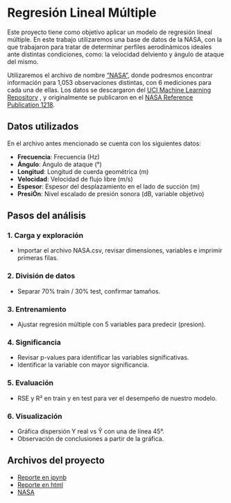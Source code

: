 # Regresión Lineal Múltiple

Este proyecto tiene como objetivo aplicar un modelo de regresión lineal múltiple. En este trabajo utilizaremos una base de datos de la NASA, con la que trabajaron para tratar de determinar perfiles aerodinámicos 
ideales ante distintas condiciones, como: la velocidad delviento y ángulo de ataque del mismo.

Utilizaremos el archivo de nombre [“NASA”](NASA.csv), donde podresmos encontrar información para 1,053 observaciones distintas, con 6 mediciones para cada una de ellas. Los datos se descargaron del [UCI Machine Learning Repository](https://archive.ics.uci.edu/dataset/291/airfoil+self+noise)
, y originalmente se publicaron en el [NASA Reference Publication 1218](https://ntrs.nasa.gov/api/citations/19890016302/downloads/19890016302.pdf).

## Datos utilizados
En el archivo antes mencionado se cuenta con los siguientes datos:

- **Frecuencia**: Frecuencia (Hz)  
- **Ángulo**: Ángulo de ataque (°)  
- **Longitud**: Longitud de cuerda geométrica (m)  
- **Velocidad**: Velocidad de flujo libre (m/s)  
- **Espesor**: Espesor del desplazamiento en el lado de succión (m)  
- **PresiÓn**: Nivel escalado de presión sonora (dB, variable objetivo)

## Pasos del análisis

### 1. Carga y exploración  
- Importar el archivo NASA.csv, revisar dimensiones, variables e imprimir primeras filas.  

### 2. División de datos  
- Separar 70% train / 30% test, confirmar tamaños.  

### 3. Entrenamiento  
- Ajustar regresión múltiple con 5 variables para predecir (presion).  

### 4. Significancia  
- Revisar p-values para identificar las variables significativas.
- Identificar la variable con mayor significancia.  

### 5. Evaluación  
- RSE y R² en train y en test para ver el desempeño de nuestro modelo. 

### 6. Visualización  
- Gráfica dispersión Y real vs Ŷ con una de línea 45°.  
- Observación de conclusiones a partir de la gráfica.

## Archivos del proyecto
- [Reporte en ipynb](A1.3_648241.ipynb)
- [Reporte en html](A1.3_648241.html)
- [NASA](NASA.csv)
